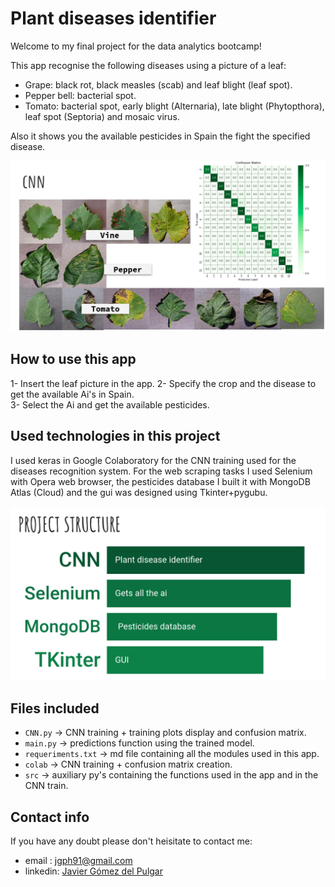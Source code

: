 # Plant diseases identifier

Welcome to my final project for the data analytics bootcamp!  

This app recognise the following diseases using a picture of a leaf:  
- Grape: black rot, black measles (scab) and leaf blight (leaf spot).  
- Pepper bell: bacterial spot.  
- Tomato: bacterial spot, early blight (Alternaria), late blight (Phytopthora), leaf spot (Septoria) and mosaic virus.  

Also it shows you the available pesticides in Spain the fight the specified disease.  

<a href="https://github.com/jgph91"><img src="./input/CNN.png" title="Classes" alt="CNN"></a>
<!-- [![Shark attacks]("./input/CNN.png")](https://github.com/jgph91) -->

## How to use this app

1- Insert the leaf picture in the app.
2- Specify the crop and the disease to get the available Ai's in Spain.  
3- Select the Ai and get the available pesticides.  

## Used technologies in this project

I used keras in Google Colaboratory for the CNN training used for the diseases recognition system. For the web scraping tasks I used Selenium with Opera web browser, the pesticides database I built it with MongoDB Atlas (Cloud) and the gui was designed using Tkinter+pygubu.

<a href="https://github.com/jgph91"><img src="./input/project.png" title="Classes" alt="CNN"></a>
<!-- [![Shark attacks]("./input/project.png")](https://github.com/jgph91) -->

## Files included

- `CNN.py` -> CNN training + training plots display and confusion matrix.  
- `main.py` -> predictions function using the trained model.  
- `requeriments.txt` -> md file containing all the modules used in this app.
- `colab` -> CNN training + confusion matrix creation.  
- `src` -> auxiliary py's containing the functions used in the app and in the CNN train.

## Contact info

If you have any doubt please don't heisitate to contact me:

- email : jgph91@gmail.com
- linkedin:  <a href="https://www.linkedin.com/in/javier-gomez-del-pulgar/?locale=en_US">Javier Gómez del Pulgar</a>